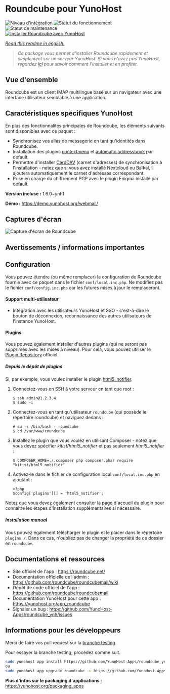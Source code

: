 <!--
N.B.: This README was automatically generated by https://github.com/YunoHost/apps/tree/master/tools/README-generator
It shall NOT be edited by hand.
-->

# Roundcube pour YunoHost

[![Niveau d'intégration](https://dash.yunohost.org/integration/roundcube.svg)](https://dash.yunohost.org/appci/app/roundcube) ![Statut du fonctionnement](https://ci-apps.yunohost.org/ci/badges/roundcube.status.svg) ![Statut de maintenance](https://ci-apps.yunohost.org/ci/badges/roundcube.maintain.svg)  
[![Installer Roundcube avec YunoHost](https://install-app.yunohost.org/install-with-yunohost.svg)](https://install-app.yunohost.org/?app=roundcube)

*[Read this readme in english.](./README.md)*

> *Ce package vous permet d'installer Roundcube rapidement et simplement sur un serveur YunoHost.
Si vous n'avez pas YunoHost, regardez [ici](https://yunohost.org/#/install) pour savoir comment l'installer et en profiter.*

## Vue d'ensemble

Roundcube est un client IMAP multilingue basé sur un navigateur avec une interface utilisateur semblable à une application.

## Caractéristiques spécifiques YunoHost

En plus des fonctionnalités principales de Roundcube, les éléments suivants sont disponibles avec ce paquet :

 * Synchronisez vos alias de messagerie en tant qu'identités dans Roundcube.
 * Installation des plugins [contextmenu](https://packagist.org/packages/johndoh/contextmenu)
   et [automatic addressbook](https://packagist.org/packages/projectmyst/automatic_addressbook) par default.
 * Permettre d'installer [CardDAV](https://packagist.org/packages/roundcube/carddav) (carnet d'adresses) de synchronisation à l'installation - notez que si vous avez installé Nextcloud ou Baïkal, il ajoutera automatiquement le carnet d'adresses correspondant.
* Prise en charge du chiffrement PGP avec le plugin Enigma installé par default.


**Version incluse :** 1.6.0~ynh1

**Démo :** https://demo.yunohost.org/webmail/

## Captures d'écran

![Capture d'écran de Roundcube](./doc/screenshots/screenshot.png)

## Avertissements / informations importantes

## Configuration

Vous pouvez étendre (ou même remplacer) la configuration de Roundcube fournie avec ce paquet dans le fichier `conf/local.inc.php`. Ne modifiez pas le fichier `conf/config.inc.php` car les futures mises à jour le remplaceront.

#### Support multi-utilisateur

* Intégration avec les utilisateurs YunoHost et SSO - c'est-à-dire le bouton de déconnexion, reconnaissance des autres utilisateurs de l'instance YunoHost.

#### Plugins

Vous pouvez également installer d'autres plugins (qui ne seront pas supprimés avec les mises à niveau). Pour cela, vous pouvez utiliser le [Plugin Repository](https://plugins.roundcube.net/) officiel.

##### Depuis le dépôt de plugins

Si, par exemple, vous voulez installer le plugin [html5_notifier](https://packagist.org/packages/kitist/html5_notifier).

1. Connectez-vous en SSH à votre serveur en tant que root :
   ```
   $ ssh admin@1.2.3.4
   $ sudo -i
   ```
   
2. Connectez-vous en tant qu'utilisateur `roundcube` (qui possède le répertoire roundcube) et naviguez dedans :
   ```
   # su -s /bin/bash - roundcube
   $ cd /var/www/roundcube
   ```

3. Installez le plugin que vous voulez en utilisant Composer - notez que vous devez spécifier *kitist/html5_notifier* et pas seulement *html5_notifier* :
   ```
   $ COMPOSER_HOME=./.composer php composer.phar require "kitist/html5_notifier"
   ```

4. Activez-le dans le fichier de configuration local `conf/local.inc.php` en ajoutant :
   ```
   <?php
   $config['plugins'][] = 'html5_notifier';
   ```
   
Notez que vous devez également consulter la page d'accueil du plugin pour connaître les étapes d'installation supplémentaires si nécessaire.

##### Installation manual 

Vous pouvez également télécharger le plugin et le placer dans le répertoire `plugins /`. Dans ce cas, n'oubliez pas de changer la propriété de ce dossier en `roundcube`.

## Documentations et ressources

* Site officiel de l'app : <https://roundcube.net/>
* Documentation officielle de l'admin : <https://github.com/roundcube/roundcubemail/wiki>
* Dépôt de code officiel de l'app : <https://github.com/roundcube/roundcubemail>
* Documentation YunoHost pour cette app : <https://yunohost.org/app_roundcube>
* Signaler un bug : <https://github.com/YunoHost-Apps/roundcube_ynh/issues>

## Informations pour les développeurs

Merci de faire vos pull request sur la [branche testing](https://github.com/YunoHost-Apps/roundcube_ynh/tree/testing).

Pour essayer la branche testing, procédez comme suit.

``` bash
sudo yunohost app install https://github.com/YunoHost-Apps/roundcube_ynh/tree/testing --debug
ou
sudo yunohost app upgrade roundcube -u https://github.com/YunoHost-Apps/roundcube_ynh/tree/testing --debug
```

**Plus d'infos sur le packaging d'applications :** <https://yunohost.org/packaging_apps>
